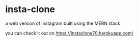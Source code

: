 # insta-clone
a web version of instagram built using the MERN stack

you can check it out on https://instaclone70.herokuapp.com/
